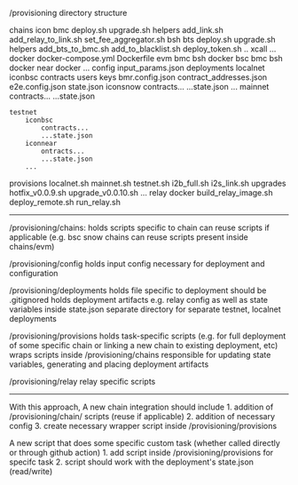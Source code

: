 /provisioning directory structure

chains
    icon
        bmc
            deploy.sh
            upgrade.sh
            helpers
                add_link.sh
                add_relay_to_link.sh
                set_fee_aggregator.sh
        bsh
            bts
                deploy.sh
                upgrade.sh
                helpers
                    add_bts_to_bmc.sh
                    add_to_blacklist.sh
                    deploy_token.sh
                    ..
            xcall
                ...
        docker
            docker-compose.yml
            Dockerfile
    evm
        bmc
        bsh
        docker
    bsc
        bmc
        bsh
        docker
    near
        docker
    ...
config
    input_params.json
deployments
    localnet
        iconbsc
            contracts
            users
                keys
            bmr.config.json
            contract_addresses.json
            e2e.config.json
            state.json
        iconsnow
            contracts...
            ...state.json
        ...
    mainnet
        contracts...
        ...state.json

    testnet
        iconbsc
            contracts...
            ...state.json
        iconnear
            ontracts...
            ...state.json
        ...
provisions
    localnet.sh
    mainnet.sh
    testnet.sh
    i2b_full.sh
    i2s_link.sh
    upgrades
        hotfix_v0.0.9.sh
        upgrade_v0.0.10.sh
        ...
relay
    docker
    build_relay_image.sh
    deploy_remote.sh
    run_relay.sh


----------------------------------------------------------------------------------------------------------------
/provisioning/chains: 
    holds scripts specific to chain
    can reuse scripts if applicable (e.g. bsc snow chains can reuse scripts present inside chains/evm)

/provisioning/config
    holds input config necessary for deployment and configuration

/provisioning/deployments
    holds file specific to deployment
    should be .gitignored
    holds deployment artifacts e.g. relay config as well as state variables inside state.json
    separate directory for separate testnet, localnet deployments

/provisioning/provisions
    holds task-specific scripts (e.g. for full deployment of some specific chain or linking a new chain to existing deployment, etc)
    wraps scripts inside /provisioning/chains
    responsible for updating state variables, generating and placing deployment artifacts

/provisioning/relay
    relay specific scripts

----------------------------------------------------------------------------------------------------------------

With this approach, 
A new chain integration should include 
    1. addition of /provisioning/chain/ scripts (reuse if applicable)
    2. addition of necessary config 
    3. create necessary wrapper script inside /provisioning/provisions 

A new script that does some specific custom task (whether called directly or through github action)
    1. add script inside /provisioning/provisions for specifc task
    2. script should work with the deployment's state.json (read/write)
